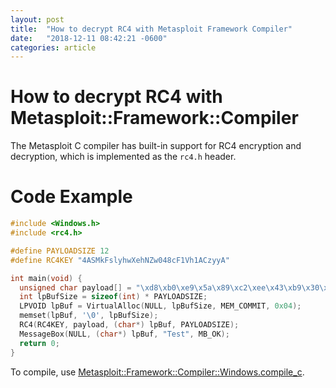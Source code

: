 ```yaml
---
layout: post
title:  "How to decrypt RC4 with Metasploit Framework Compiler"
date:   "2018-12-11 08:42:21 -0600"
categories: article
---
```


# How to decrypt RC4 with Metasploit::Framework::Compiler

The Metasploit C compiler has built-in support for RC4 encryption and decryption, which is implemented as the `rc4.h` header.

# Code Example

```c
#include <Windows.h>
#include <rc4.h>

#define PAYLOADSIZE 12
#define RC4KEY "4ASMkFslyhwXehNZw048cF1Vh1ACzyyA"

int main(void) {
  unsigned char payload[] = "\xd8\xb0\xe9\x5a\x89\xc2\xee\x43\xb9\x30\xd0\x86";
  int lpBufSize = sizeof(int) * PAYLOADSIZE;
  LPVOID lpBuf = VirtualAlloc(NULL, lpBufSize, MEM_COMMIT, 0x04);
  memset(lpBuf, '\0', lpBufSize);
  RC4(RC4KEY, payload, (char*) lpBuf, PAYLOADSIZE);
  MessageBox(NULL, (char*) lpBuf, "Test", MB_OK);
  return 0;
}
```

To compile, use [Metasploit::Framework::Compiler::Windows.compile_c](https://github.com/rapid7/metasploit-framework/wiki/How-to-use-Metasploit%3A%3AFramework%3A%3ACompiler%3A%3AWindows-to-compile-C-code).
